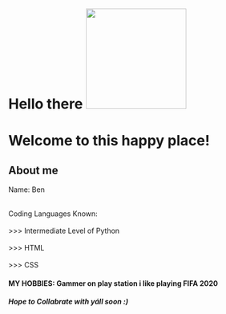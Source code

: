 <h1> Hello there <img src="https://media.tenor.com/jeEg-0Lw_48AAAAj/hi-mickey.gif" width="200px"> <h1>

Welcome to this happy place!
 <h2> About me </h2
<h3> Name: Ben 
  
  
 
  
  <br>Coding Languages Known:</br> <br> >>> Intermediate Level of Python</br>
                            <br> >>> HTML</br>
                             <br>>>> CSS</br>
                       
 <h4> MY HOBBIES:
 Gammer on play station 
 i like playing FIFA 2020
  <h5> Hope to Collabrate with yáll soon :)  </h5>
  
